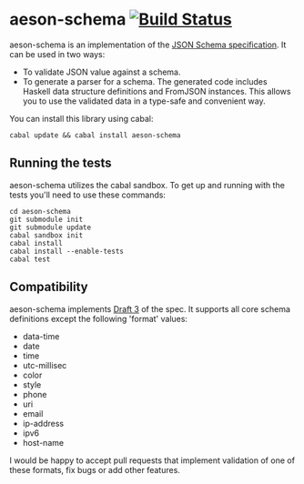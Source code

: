 # aeson-schema [![Build Status](https://secure.travis-ci.org/timjb/aeson-schema.png)](http://travis-ci.org/timjb/aeson-schema)

aeson-schema is an implementation of the [JSON Schema specification](http://json-schema.org). It can be used in two ways:

* To validate JSON value against a schema.
* To generate a parser for a schema. The generated code includes Haskell data structure definitions and FromJSON instances. This allows you to use the validated data in a type-safe and convenient way.

You can install this library using cabal:

    cabal update && cabal install aeson-schema

## Running the tests

aeson-schema utilizes the cabal sandbox.  To get up and running with the tests you'll need to use these commands:

    cd aeson-schema
    git submodule init
    git submodule update
    cabal sandbox init
    cabal install
    cabal install --enable-tests
    cabal test

## Compatibility

aeson-schema implements [Draft 3](http://tools.ietf.org/html/draft-zyp-json-schema-03) of the spec. It supports all core schema definitions except the following 'format' values:

* data-time
* date
* time
* utc-millisec
* color
* style
* phone
* uri
* email
* ip-address
* ipv6
* host-name

I would be happy to accept pull requests that implement validation of one of these formats, fix bugs or add other features.
